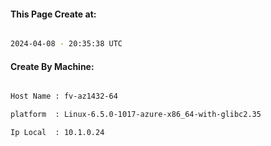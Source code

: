 
   
#### This Page Create at:

```bash

2024-04-08 - 20:35:38 UTC

```

#### Create By Machine:

```bash

Host Name : fv-az1432-64

platform  : Linux-6.5.0-1017-azure-x86_64-with-glibc2.35

Ip Local  : 10.1.0.24

```

